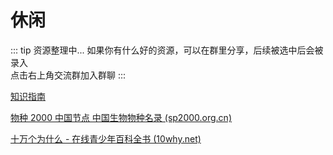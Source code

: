 # 休闲

::: tip 资源整理中...
如果你有什么好的资源，可以在群里分享，后续被选中后会被录入 <br>
点击右上角交流群加入群聊
:::

[知识指南](https://zh.wikihow.com/%E9%A6%96%E9%A1%B5)

[物种 2000 中国节点 中国生物物种名录 (sp2000.org.cn)](http://www.sp2000.org.cn/)

[十万个为什么 - 在线青少年百科全书 (10why.net)](https://10why.net/)

<!--
[无版权背景音乐的网站-vlog小站 (vlogxz.com)](https://www.vlogxz.com/archives/2757)

[心灵毒鸡汤 - 全网最经典的毒鸡汤语录收集 (nihaowua.com)](https://www.nihaowua.com/home.html)

[你好污啊 - 撩汉/撩妹套路金句大全撩他/她更污更湿润 (nihaowua.com)](https://www.nihaowua.com/)

[window系列假背景图片，上班摸鱼必备](https://fakeupdate.net/)

[辞职信生成器_辞职报告在线生成工具 (cizhixin.com)](https://www.cizhixin.com/czx/) -->
